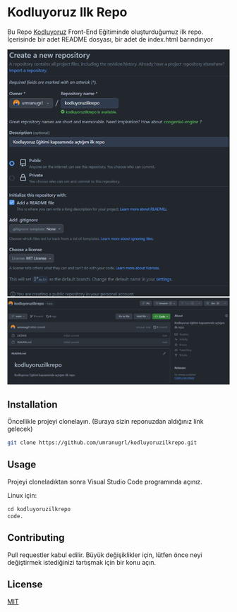 # Kodluyoruz Ilk Repo

Bu Repo [Kodluyoruz](https://www.kodluyoruz.org) Front-End Eğitiminde oluşturduğumuz ilk repo. İçerisinde bir adet README dosyası, bir adet de index.html barındırıyor

![github](./images/createRepo.PNG)
![github](./images/repo.PNG)

## Installation
Öncellikle projeyi clonelayın. (Buraya sizin reponuzdan aldığınız link gelecek)

```bash
git clone https://github.com/umranugrl/kodluyoruzilkrepo.git
```

## Usage

Projeyi cloneladıktan sonra Visual Studio Code programında açınız.

Linux için:
```linux
cd kodluyoruzilkrepo
code.
```

## Contributing

Pull requestler kabul edilir. Büyük değişiklikler için, lütfen önce neyi değiştirmek istediğinizi tartışmak için bir konu açın.

## License

[MIT](https://choosealicense.com/licenses/mit/)
